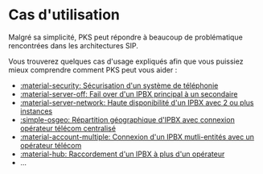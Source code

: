 <!---
# P-KISS-SBC documentation © 2007-2024 by Mathias WOLFF 
# is licensed under Attribution-NonCommercial-ShareAlike 4.0 International (see https://creativecommons.org/licenses/by-nc-sa/4.0/)
# SPDX-License-Identifier: CC-BY-NC-SA-4.0
--->

# Cas d'utilisation

Malgré sa simplicité, PKS peut répondre à beaucoup de problématique rencontrées dans les architectures SIP.

Vous trouverez quelques cas d'usage expliqués afin que vous puissiez mieux comprendre comment PKS peut vous aider :

- [:material-security: Sécurisation d'un système de téléphonie](securing-telephony-system.md)
- [:material-server-off: Fail over d'un IPBX principal à un secondaire](failover.md)
- [:material-server-network: Haute disponibilité d'un IPBX avec 2 ou plus instances](ipbx-high-availability.md)
- [:simple-osgeo: Répartition géographique d'IPBX avec connexion opérateur télécom centralisé](geographical-distribution-ipbx.md)
- [:material-account-multiple: Connexion d'un IPBX mutli-entités avec un opérateur télécom](connecting-mutitenant-ipbx-to-carrier.md)
- [:material-hub: Raccordement d'un IPBX à plus d'un opérateur](connecting-ipbx-to-multiple-carriers.md)
- ...
